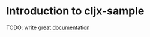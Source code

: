 # Introduction to cljx-sample

TODO: write [great documentation](http://jacobian.org/writing/great-documentation/what-to-write/)
